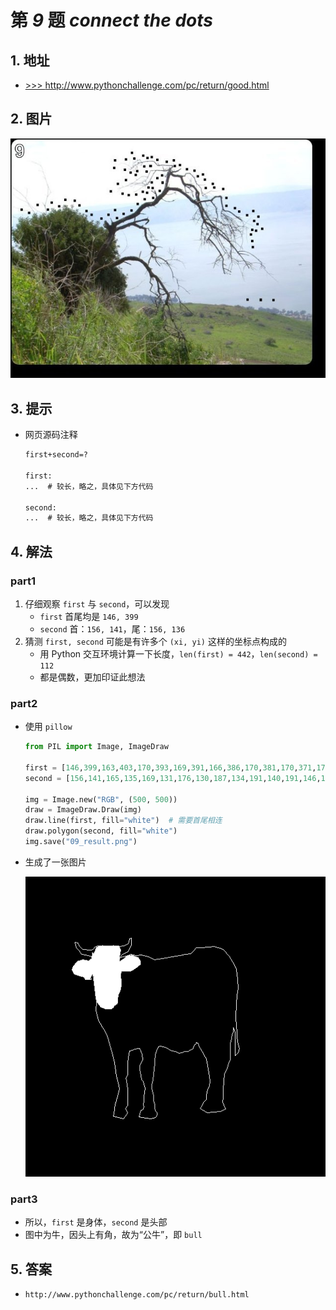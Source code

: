 # 第 *9* 题 *connect the dots*

## 1. 地址

- <a href="http://www.pythonchallenge.com/pc/return/good.html" target="_blank">>>> http://www.pythonchallenge.com/pc/return/good.html</a>

## 2. 图片

![good](.\imgs\09_good.jpg)

## 3. 提示

- 网页源码注释

    ```txt
    first+second=?

    first:
    ...  # 较长，略之，具体见下方代码

    second:
    ...  # 较长，略之，具体见下方代码
    ```

## 4. 解法

### part1

1. 仔细观察 `first` 与 `second`，可以发现
    - `first` 首尾均是 `146, 399`
    - `second` 首：`156, 141`，尾：`156, 136`
2. 猜测 `first, second` 可能是有许多个 `(xi, yi)` 这样的坐标点构成的
    - 用 Python 交互环境计算一下长度，`len(first) = 442`，`len(second) = 112`
    - 都是偶数，更加印证此想法

### part2

- 使用 `pillow`

    ```python
    from PIL import Image, ImageDraw

    first = [146,399,163,403,170,393,169,391,166,386,170,381,170,371,170,355,169,346,167,335,170,329,170,320,170,310,171,301,173,290,178,289,182,287,188,286,190,286,192,291,194,296,195,305,194,307,191,312,190,316,190,321,192,331,193,338,196,341,197,346,199,352,198,360,197,366,197,373,196,380,197,383,196,387,192,389,191,392,190,396,189,400,194,401,201,402,208,403,213,402,216,401,219,397,219,393,216,390,215,385,215,379,213,373,213,365,212,360,210,353,210,347,212,338,213,329,214,319,215,311,215,306,216,296,218,290,221,283,225,282,233,284,238,287,243,290,250,291,255,294,261,293,265,291,271,291,273,289,278,287,279,285,281,280,284,278,284,276,287,277,289,283,291,286,294,291,296,295,299,300,301,304,304,320,305,327,306,332,307,341,306,349,303,354,301,364,301,371,297,375,292,384,291,386,302,393,324,391,333,387,328,375,329,367,329,353,330,341,331,328,336,319,338,310,341,304,341,285,341,278,343,269,344,262,346,259,346,251,349,259,349,264,349,273,349,280,349,288,349,295,349,298,354,293,356,286,354,279,352,268,352,257,351,249,350,234,351,211,352,197,354,185,353,171,351,154,348,147,342,137,339,132,330,122,327,120,314,116,304,117,293,118,284,118,281,122,275,128,265,129,257,131,244,133,239,134,228,136,221,137,214,138,209,135,201,132,192,130,184,131,175,129,170,131,159,134,157,134,160,130,170,125,176,114,176,102,173,103,172,108,171,111,163,115,156,116,149,117,142,116,136,115,129,115,124,115,120,115,115,117,113,120,109,122,102,122,100,121,95,121,89,115,87,110,82,109,84,118,89,123,93,129,100,130,108,132,110,133,110,136,107,138,105,140,95,138,86,141,79,149,77,155,81,162,90,165,97,167,99,171,109,171,107,161,111,156,113,170,115,185,118,208,117,223,121,239,128,251,133,259,136,266,139,276,143,290,148,310,151,332,155,348,156,353,153,366,149,379,147,394,146,399]
    second = [156,141,165,135,169,131,176,130,187,134,191,140,191,146,186,150,179,155,175,157,168,157,163,157,159,157,158,164,159,175,159,181,157,191,154,197,153,205,153,210,152,212,147,215,146,218,143,220,132,220,125,217,119,209,116,196,115,185,114,172,114,167,112,161,109,165,107,170,99,171,97,167,89,164,81,162,77,155,81,148,87,140,96,138,105,141,110,136,111,126,113,129,118,117,128,114,137,115,146,114,155,115,158,121,157,128,156,134,157,136,156,136]

    img = Image.new("RGB", (500, 500))
    draw = ImageDraw.Draw(img)
    draw.line(first, fill="white")  # 需要首尾相连
    draw.polygon(second, fill="white")
    img.save("09_result.png")
    ```

- 生成了一张图片

    ![result](.\imgs\09_result.png)

### part3

- 所以，`first` 是身体，`second` 是头部
- 图中为牛，因头上有角，故为“公牛”，即 `bull`

## 5. 答案

- `http://www.pythonchallenge.com/pc/return/bull.html`